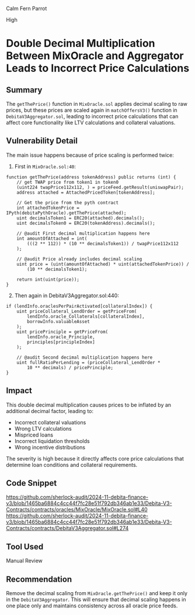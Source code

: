 Calm Fern Parrot

High

# Double Decimal Multiplication Between MixOracle and Aggregator Leads to Incorrect Price Calculations

## Summary

The `getThePrice()` function in `MixOracle.sol` applies decimal scaling to raw prices, but these prices are scaled again in `matchOffersV3()` function in `DebitaV3Aggregator.sol`, leading to incorrect price calculations that can affect core functionality like LTV calculations and collateral valuations.

## Vulnerability Detail

The main issue happens because of price scaling is performed twice:

1. First in `MixOracle.sol:40`:
```solidity
function getThePrice(address tokenAddress) public returns (int) {
    // get TWAP price from token1 in token0
    (uint224 twapPrice112x112, ) = priceFeed.getResult(uniswapPair);
    address attached = AttachedPricedToken[tokenAddress];

    // Get the price from the pyth contract
    int attachedTokenPrice = IPyth(debitaPythOracle).getThePrice(attached);
    uint decimalsToken1 = ERC20(attached).decimals();
    uint decimalsToken0 = ERC20(tokenAddress).decimals();

    // @audit First decimal multiplication happens here
    int amountOfAttached = int(
        (((2 ** 112)) * (10 ** decimalsToken1)) / twapPrice112x112
    );

    // @audit Price already includes decimal scaling
    uint price = (uint(amountOfAttached) * uint(attachedTokenPrice)) /
        (10 ** decimalsToken1);

    return int(uint(price));
}
```
2. Then again in DebitaV3Aggregator.sol:440:
```solidity
if (lendInfo.oraclesPerPairActivated[collateralIndex]) {
    uint priceCollateral_LendOrder = getPriceFrom(
        lendInfo.oracle_Collaterals[collateralIndex],
        borrowInfo.valuableAsset
    );
    uint pricePrinciple = getPriceFrom(
        lendInfo.oracle_Principle,
        principles[principleIndex]
    );

    // @audit Second decimal multiplication happens here
    uint fullRatioPerLending = (priceCollateral_LendOrder *
        10 ** decimals) / pricePrinciple;
}
```
## Impact

This double decimal multiplication causes prices to be inflated by an additional decimal factor, leading to:

- Incorrect collateral valuations
- Wrong LTV calculations
- Mispriced loans
- Incorrect liquidation thresholds
- Wrong incentive distributions

The severity is high because it directly affects core price calculations that determine loan conditions and collateral requirements.

## Code Snippet

https://github.com/sherlock-audit/2024-11-debita-finance-v3/blob/1465ba6884c4cc44f7fc28e51f792db346ab1e33/Debita-V3-Contracts/contracts/oracles/MixOracle/MixOracle.sol#L40
https://github.com/sherlock-audit/2024-11-debita-finance-v3/blob/1465ba6884c4cc44f7fc28e51f792db346ab1e33/Debita-V3-Contracts/contracts/DebitaV3Aggregator.sol#L274

## Tool Used

Manual Review

## Recommendation

Remove the decimal scaling from `MixOracle.getThePrice()` and keep it only in the `DebitaV3Aggregator`. This will ensure that decimal scaling happens in one place only and maintains consistency across all oracle price feeds.
